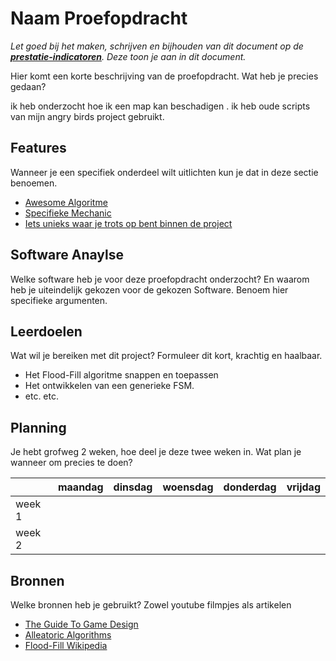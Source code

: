 # Naam Proefopdracht
*Let goed bij het maken, schrijven en bijhouden van dit document op de **[prestatie-indicatoren](https://drive.google.com/drive/folders/1y8l0Zr4E8b6gYJui_pSzQaoWr-gEr6JN?usp=sharing)**. Deze toon je aan in dit document.*

Hier komt een korte beschrijving van de proefopdracht. Wat heb je precies gedaan? 

ik heb onderzocht hoe ik een map kan beschadigen .
ik heb oude scripts van mijn angry birds project gebruikt.

## Features
Wanneer je een specifiek onderdeel wilt uitlichten kun je dat in deze sectie benoemen.

- [Awesome Algoritme](link)
- [Specifieke Mechanic](link)
- [Iets unieks waar je trots op bent binnen de project](link)

## Software Anaylse 
Welke software heb je voor deze proefopdracht onderzocht? En waarom heb je uiteindelijk gekozen voor de gekozen Software. Benoem hier specifieke argumenten.

## Leerdoelen 
Wat wil je bereiken met dit project? Formuleer dit kort, krachtig en haalbaar.
- Het Flood-Fill algoritme snappen en toepassen
- Het ontwikkelen van een generieke FSM.
- etc. etc.

## Planning 
Je hebt grofweg 2 weken, hoe deel je deze twee weken in. Wat plan je wanneer om precies te doen?

| | maandag | dinsdag | woensdag | donderdag | vrijdag |
| --- | --- | --- | --- | --- | --- |
|week 1 |
|week 2 |

## Bronnen
Welke bronnen heb je gebruikt? Zowel youtube filmpjes als artikelen

- [The Guide To Game Design](link)
- [Alleatoric Algorithms](link)
- [Flood-Fill Wikipedia](link)
